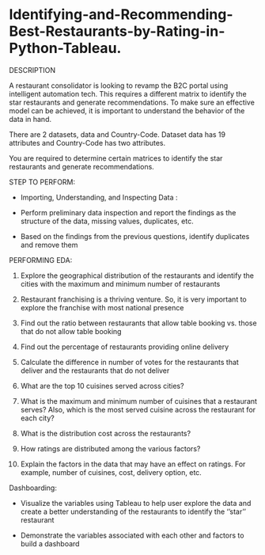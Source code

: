 # Identifying-and-Recommending-Best-Restaurants-by-Rating-in-Python-Tableau.
DESCRIPTION

A restaurant consolidator is looking to revamp the B2C portal using intelligent automation tech. This requires a different matrix to identify the star restaurants and generate recommendations. To make sure an effective model can be achieved, it is important to understand the behavior of the data in hand.

There are 2 datasets, data and Country-Code. Dataset data has 19 attributes and Country-Code has two attributes.

You are required to determine certain matrices to identify the star restaurants and generate recommendations.

STEP TO PERFORM:

 - Importing, Understanding, and Inspecting Data :

 - Perform preliminary data inspection and report the findings as the structure of the data, missing values, duplicates, etc.

 - Based on the findings from the previous questions, identify duplicates and remove them

PERFORMING EDA:

1. Explore the geographical distribution of the restaurants and identify the cities with the maximum and minimum number of restaurants

2. Restaurant franchising is a thriving venture. So, it is very important to explore the franchise with most national presence

3. Find out the ratio between restaurants that allow table booking vs. those that do not allow table booking

4. Find out the percentage of restaurants providing online delivery

5. Calculate the difference in number of votes for the restaurants that deliver and the restaurants that do not deliver

6. What are the top 10 cuisines served across cities?

7. What is the maximum and minimum number of cuisines that a restaurant serves? Also, which is the most served cuisine across the restaurant for each city?

8. What is the distribution cost across the restaurants?

9. How ratings are distributed among the various factors?

10. Explain the factors in the data that may have an effect on ratings. For example, number of cuisines, cost, delivery option, etc.

Dashboarding:

- Visualize the variables using Tableau to help user explore the data and create a better understanding of the restaurants to identify the ‘’star’’ restaurant

- Demonstrate the variables associated with each other and factors to build a dashboard
 

